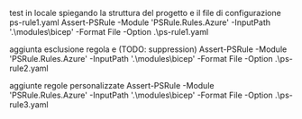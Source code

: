 test in locale spiegando la struttura del progetto e il file di configurazione ps-rule1.yaml 
  Assert-PSRule -Module 'PSRule.Rules.Azure' -InputPath '.\modules\bicep\' -Format File -Option .\ps-rule1.yaml

aggiunta esclusione regola e (TODO: suppression)
  Assert-PSRule -Module 'PSRule.Rules.Azure' -InputPath '.\modules\bicep\' -Format File -Option .\ps-rule2.yaml

aggiunte regole personalizzate
  Assert-PSRule -Module 'PSRule.Rules.Azure' -InputPath '.\modules\bicep\' -Format File -Option .\ps-rule3.yaml